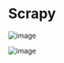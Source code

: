 # Scrapy


![image](https://user-images.githubusercontent.com/47721834/147853860-173f77de-6358-4e35-be07-097f1d46134b.png)

![image](https://user-images.githubusercontent.com/47721834/147853871-55c24afb-db40-47a8-b990-d057f6db0a25.png)
